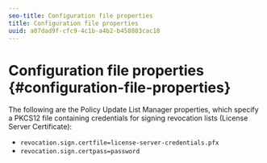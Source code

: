 ```yaml
---
seo-title: Configuration file properties
title: Configuration file properties
uuid: a07dad9f-cfc9-4c1b-a4b2-b458803cac18
---
```


# Configuration file properties {#configuration-file-properties}

The following are the Policy Update List Manager properties, which specify a PKCS12 file containing credentials for signing revocation lists (License Server Certificate):

* `revocation.sign.certfile=license-server-credentials.pfx` 
* `revocation.sign.certpass=password`

